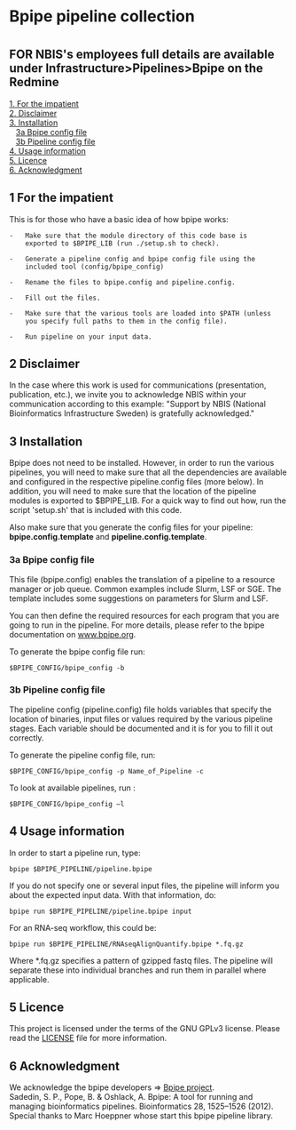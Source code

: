 #		Bpipe pipeline collection
#		########################


 FOR NBIS's employees full details are available under Infrastructure>Pipelines>Bpipe on the Redmine
-----------------------------------------------------------------------------------------------------


[1. For the impatient](#1-for-the-impatient)</br>
[2. Disclaimer](#2-disclaimer)</br>
[3. Installation](#3-installation)</br>
&nbsp;&nbsp;&nbsp;[3a Bpipe config file](#3a-bpipe-config-file)</br>
&nbsp;&nbsp;&nbsp;[3b Pipeline config file](#3b-pipeline-config-file)</br>
[4. Usage information](#4-usage-information)</br>
[5. Licence](#5-licence)</br>
[6. Acknowledgment](#6-acknowledgment)</br>

## 1 For the impatient

This is for those who have a basic idea of how bpipe works:

    -   Make sure that the module directory of this code base is
        exported to $BPIPE_LIB (run ./setup.sh to check).

    -   Generate a pipeline config and bpipe config file using the 
    	included tool (config/bpipe_config)

    -   Rename the files to bpipe.config and pipeline.config.

    -   Fill out the files.

    -   Make sure that the various tools are loaded into $PATH (unless
        you specify full paths to them in the config file).

    -   Run pipeline on your input data.

## 2 Disclaimer

In the case where this work is used for communications (presentation, publication, etc.), we invite you to acknowledge NBIS within your communication according to this example: "Support by NBIS (National Bioinformatics Infrastructure Sweden) is gratefully acknowledged."

## 3 Installation

Bpipe does not need to be installed.  However, in order to run the
various pipelines, you will need to make sure that all the dependencies
are available and configured in the respective pipeline.config files
(more below).  In addition, you will need to make sure that the location
of the pipeline modules is exported to $BPIPE_LIB.  For a quick way to
find out how, run the script 'setup.sh' that is included with this code.

Also make sure that you generate the config files for your pipeline: __bpipe.config.template__ and __pipeline.config.template__.

### 3a Bpipe config file

This file (bpipe.config) enables the translation of a pipeline to a resource manager
or job queue.  Common examples include Slurm, LSF or SGE.  The template
includes some suggestions on parameters for Slurm and LSF.

You can then define the required resources for each program that you are
going to run in the pipeline.  For more details, please refer to the
bpipe documentation on www.bpipe.org.

To generate the bpipe config file run:  

    $BPIPE_CONFIG/bpipe_config -b

### 3b Pipeline config file

The pipeline config (pipeline.config) file holds variables that specify the location of
binaries, input files or values required by the various pipeline stages.
Each variable should be documented and it is for you to fill it out
correctly.

To generate the pipeline config file, run:

    $BPIPE_CONFIG/bpipe_config -p Name_of_Pipeline -c

To look at available pipelines, run :

    $BPIPE_CONFIG/bpipe_config –l


## 4 Usage information

In order to start a pipeline run, type:

    bpipe $BPIPE_PIPELINE/pipeline.bpipe

If you do not specify one or several input files, the pipeline will
inform you about the expected input data.  With that information, do:

    bpipe run $BPIPE_PIPELINE/pipeline.bpipe input

For an RNA-seq workflow, this could be:

    bpipe run $BPIPE_PIPELINE/RNAseqAlignQuantify.bpipe *.fq.gz

Where *.fq.gz specifies a pattern of gzipped fastq files.  The pipeline
will separate these into individual branches and run them in parallel
where applicable.

## 5 Licence
This project is licensed under the terms of the GNU GPLv3 license. Please read the [LICENSE](LICENSE) file for more information.

## 6 Acknowledgment
We acknowledge the bpipe developers => [Bpipe project](https://github.com/ssadedin/bpipe).</br>
Sadedin, S. P., Pope, B. & Oshlack, A. Bpipe: A tool for running and managing bioinformatics pipelines. Bioinformatics 28, 1525–1526 (2012).</br>
Special thanks to Marc Hoeppner whose start this bpipe pipeline library.
